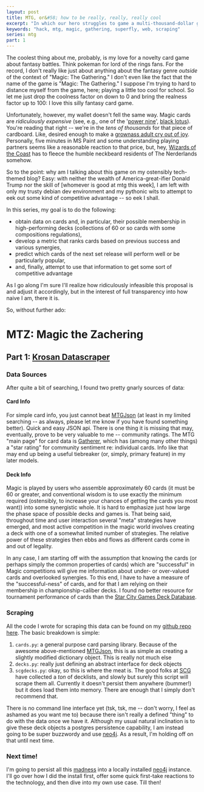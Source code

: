 ```yaml
---
layout: post
title: MTG, or&#58; how to be really, really, really cool
excerpt: "In which our hero struggles to game a multi-thousand-dollar game about goblins"
keywords: "hack, mtg, magic, gathering, superfly, web, scraping"
series: mtg
part: 1
---
```


The coolest thing about me, probably, is my love for a novelty card game about fantasy battles. Think pokeman for lord of the rings fans. For the record, I don't really like just about anything about the fantasy genre *outside* of the context of "Magic: The Gathering." I don't even like the fact that the name of the game is "Magic: The Gathering." I suppose I'm trying to hard to distance myself from the game, here; playing a little too cool for school. So let me just drop the coolness factor on down to 0 and bring the realness factor up to 100: I love this silly fantasy card game.

Unfortunately, however, my wallet doesn't fell the same way. Magic cards are *ridiculously expensive* (see, e.g., one of the '[power nine](https://en.wikipedia.org/wiki/Power_Nine)', [black lotus](http://www.mtgprice.com/sets/Alpha/Black_Lotus)). You're reading that right -- we're in the *tens of thousands* for that piece of cardboard. Like, desired enough to make a [grownass adult cry out of joy](https://youtu.be/WRxCeO2KIS8?t=8m18s). Personally, five minutes in MS Paint and some understanding playing partners seems like a reasonable reaction to that price, but, hey, [Wizards of the Coast](http://company.wizards.com/) has to fleece the humble neckbeard residents of The Nerderlands somehow.

So to the point: why am I talking about this game on my ostensibly tech-themed blog? Easy: with neither the wealth of America-great-ifier Donald Trump nor the skill of [whomever is good at mtg this week], I am left with only my trusty debian dev environment and my pythonic wits to attempt to eek out some kind of competitive advantage -- so eek I shall.

In this series, my goal is to do the following:

+ obtain data on cards and, in particular, their possible membership in high-performing decks (collections of 60 or so cards with some compositions regulations),
+ develop a metric that ranks cards based on previous success and various synergies,
+ predict which cards of the next set release will perform well or be particularly popular,
+ and, finally, attempt to use that information to get some sort of competitive advantage

As I go along I'm sure I'll realize how ridiculously infeasible this proposal is and adjust it accordingly, but in the interest of full transparency into how naive I am, there it is.

So, without further ado:


# MTZ: Magic the Zachering

## Part 1: [Krosan Datascraper](http://gatherer.wizards.com/Pages/Card/Details.aspx?multiverseid=109684)

### Data Sources
After quite a bit of searching, I found two pretty gnarly sources of data:

#### Card Info
For simple card info, you just cannot beat [MTGJson](http://mtgjson.com/) (at least in my limited searching -- as always, please let me know if you have found something better). Quick and easy JSON api. There is one thing it is missing that may, eventually, prove to be very valuable to me -- community ratings. The MTG "main page" for card data is [Gatherer](http://gatherer.wizards.com/Pages/Default.aspx), which has (among many other things) a "star rating" for community sentiment re: individual cards. Info like that may end up being a useful tiebreaker (or, simply, primary feature) in my later models.

#### Deck Info
Magic is played by users who assemble approximately 60 cards (it must be 60 or greater, and conventional wisdom is to use exactly the minimum required (ostensibly, to increase your chances of getting the cards you most want)) into some synergistic whole. It is hard to emphasize just how large the phase space of possible decks and games is. That being said, throughout time and user interaction several "meta" strategies have emerged, and most active competition in the magic world involves creating a deck with one of a somewhat limited number of strategies. The relative power of these strategies then ebbs and flows as different cards come in and out of legality.

In any case, I am starting off with the assumption that knowing the cards (or perhaps simply the common properties of cards) which are "successful" in Magic competitions will give me information about under- or over-valued cards and overlooked synergies. To this end, I have to have a measure of the "successful-ness" of cards, and for that I am relying on their membership in championship-caliber decks. I found no better resource for tournament performance of cards than the [Star City Games Deck Database](http://sales.starcitygames.com//deckdatabase/deckshow.php?).

### Scraping

All the code I wrote for scraping this data can be found on my [github repo here](https://github.com/RZachLamberty/mtg_data). The basic breakdown is simple:

1. `cards.py`: a general purpose card parsing library. Because of the awesome above-mentioned [MTGJson](http://mtgjson.com), this is as simple as creating a slightly modified dictionary object. This is really not much else
2. `decks.py`: really just defining an abstract interface for deck objects
3. `scgdecks.py`: okay, so this is where the meat is. The good folks at [SCG](http://www.starcitygames.com/) have collected a *ton* of decklists, and slowly but surely this script will scrape them all. Currently it doesn't persist them anywhere (bummer!) but it does load them into memory. There are enough that I simply don't recommend that.

There is no command line interface yet (tsk, tsk, me -- don't worry, I feel as ashamed as you want me to) because there isn't really a defined "thing" to do with the data once we have it. Although my usual natural inclination is to give these deck objects a postgres persistence capability, I am instead going to be super buzzwordy and use [neo4j](http://neo4j.com/). As a result, I'm holding off on that until next time.

### Next time!
I'm going to persist all this [madness](http://mtgsalvation.gamepedia.com/Madness) into a locally installed [neo4j](http://neo4j.com/) instance. I'll go over how I did the install first, offer some quick first-take reactions to the technology, and then dive into my own use case. Till then!
